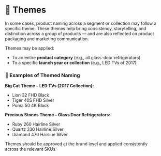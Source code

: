 # 🌈 Themes

In some cases, product naming across a segment or collection may follow a specific theme. These themes help bring consistency, storytelling, and distinction across a group of products — and are also reflected on product packaging and marketing communication.

Themes may be applied:

* To an entire **product category** (e.g., all glass-door refrigerators)
* To a specific **launch year or collection** (e.g., LED TVs of 2017)

### 🎨 Examples of Themed Naming

**Big Cat Theme – LED TVs (2017 Collection):**

* Lion 32 FHD Black
* Tiger 40S FHD Silver
* Puma 50 4K Black

**Precious Stones Theme – Glass Door Refrigerators:**

* Ruby 260 Hairline Silver
* Quartz 330 Hairline Silver
* Diamond 470 Hairline Silver

Themes should be approved at the brand level and applied consistently across the relevant SKUs.

